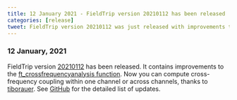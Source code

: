```yaml
---
title: 12 January 2021 - FieldTrip version 20210112 has been released
categories: [release]
tweet: FieldTrip version 20210112 was just released with improvements to our cross-frequency coupling functions, thanks to @TiborAuer ! See http://www.fieldtriptoolbox.org/#12-january-2021 for more details.
---
```


### 12 January, 2021

FieldTrip version [20210112](http://github.com/fieldtrip/fieldtrip/releases/tag/20210112) has been released. It contains improvements to the [ft_crossfrequencyanalysis function](https://github.com/fieldtrip/fieldtrip/blob/master/ft_crossfrequencyanalysis.m). Now you can compute cross-frequency coupling within one channel or across channels, thanks to [tiborauer](https://github.com/tiborauer). See [GitHub](https://github.com/fieldtrip/fieldtrip/compare/20201229...20210112) for the detailed list of updates.
